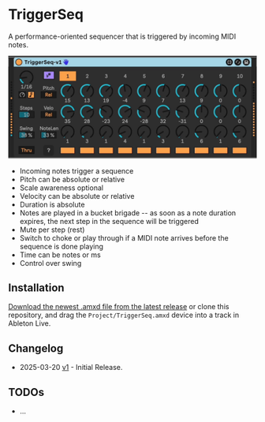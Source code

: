 # TriggerSeq

A performance-oriented sequencer that is triggered by incoming MIDI notes.

![How it looks](images/device.gif)

- Incoming notes trigger a sequence
- Pitch can be absolute or relative
- Scale awareness optional
- Velocity can be absolute or relative
- Duration is absolute
- Notes are played in a bucket brigade -- as soon as a note duration expires, the next step in the sequence will be triggered
- Mute per step (rest)
- Switch to choke or play through if a MIDI note arrives before the sequence is done playing
- Time can be notes or ms
- Control over swing

## Installation

[Download the newest .amxd file from the latest release](https://github.com/zsteinkamp/m4l-TriggerSeq/releases) or clone this repository, and drag the `Project/TriggerSeq.amxd` device into a track in Ableton Live.

## Changelog

- 2025-03-20 [v1](https://github.com/zsteinkamp/m4l-TriggerSeq/releases/download/v1/TriggerSeq-v1.amxd) - Initial Release.

## TODOs

- ...
